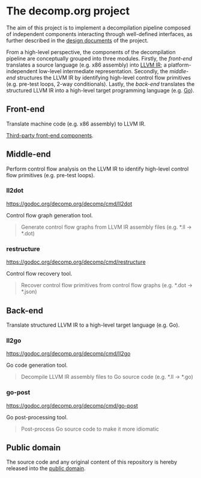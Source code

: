 # The decomp.org project

The aim of this project is to implement a decompilation pipeline composed of independent components interacting through well-defined interfaces, as further described in the [design documents](https://github.com/decomp/doc) of the project.

From a high-level perspective, the components of the decompilation pipeline are conceptually grouped into three modules. Firstly, the *front-end* translates a source language (e.g. x86 assembly) into [LLVM IR](http://llvm.org/docs/LangRef.html); a platform-independent low-level intermediate representation. Secondly, the *middle-end* structures the LLVM IR by identifying high-level control flow primitives (e.g. pre-test loops, 2-way conditionals). Lastly, the *back-end* translates the structured LLVM IR into a high-level target programming language (e.g. [Go](https://golang.org/)).

## Front-end

Translate machine code (e.g. x86 assembly) to LLVM IR.

[Third-party front-end components](front-end.md).

## Middle-end

Perform control flow analysis on the LLVM IR to identify high-level control flow primitives (e.g. pre-test loops).

### ll2dot

https://godoc.org/decomp.org/decomp/cmd/ll2dot

Control flow graph generation tool.

> Generate control flow graphs from LLVM IR assembly files (e.g. *.ll -> *.dot)

### restructure

https://godoc.org/decomp.org/decomp/cmd/restructure

Control flow recovery tool.

> Recover control flow primitives from control flow graphs (e.g. *.dot -> *.json)

## Back-end

Translate structured LLVM IR to a high-level target language (e.g. Go).

### ll2go

https://godoc.org/decomp.org/decomp/cmd/ll2go

Go code generation tool.

> Decompile LLVM IR assembly files to Go source code (e.g. *.ll -> *.go)

### go-post

https://godoc.org/decomp.org/decomp/cmd/go-post

Go post-processing tool.

> Post-process Go source code to make it more idiomatic

## Public domain

The source code and any original content of this repository is hereby released into the [public domain].

[public domain]: https://creativecommons.org/publicdomain/zero/1.0/
